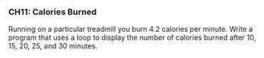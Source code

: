 ### CH11: Calories Burned
Running on a particular treadmill you burn 4.2 calories per minute. Write a program that uses a loop to display the number of calories burned after 10, 15, 20, 25, and 30 minutes.
